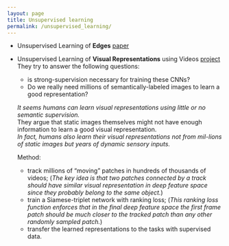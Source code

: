 ```yaml
---
layout: page
title: Unsupervised learning
permalink: /unsupervised_learning/
---
```


* Unsupervised Learning of **Edges** 
[paper](http://arxiv.org/abs/1511.04166)


* Unsupervised Learning of **Visual Representations** using Videos
[project](http://www.cs.cmu.edu/~xiaolonw/unsupervise.html)  
    They try to answer the following questions:  
	+ is strong-supervision necessary for training these CNNs?
	+ Do we really need millions of semantically-labeled images to learn a good representation?  

    *It seems humans can learn visual representations using little or no semantic supervision.*  
    They argue that static images themselves might not have enough information to learn a good visual representation.  
    *In fact, humans also learn their visual representations not from mil-lions of static images but years of dynamic sensory inputs.*  

    Method:  
	+ track millions of “moving” patches in hundreds of thousands of videos; (*The key idea is that two patches connected by a track should have similar visual representation in deep feature space since they probably belong to the same object.*)
	+ train a Siamese-triplet network with ranking loss; (*This ranking loss function enforces that in the final deep feature space the first frame patch should be much closer to the tracked patch than any other randomly sampled patch.*)
	+ transfer the learned representations to the tasks with supervised data.
